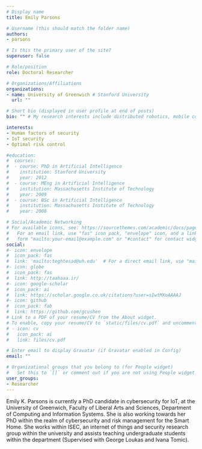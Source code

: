 ```yaml
---
# Display name
title: Emily Parsons

# Username (this should match the folder name)
authors:
- parsons

# Is this the primary user of the site?
superuser: false

# Role/position
role: Doctoral Researcher

# Organizations/Affiliations
organizations:
- name: University of Greenwich # Stanford University
  url: ""

# Short bio (displayed in user profile at end of posts)
bio: "" # My research interests include distributed robotics, mobile computing and programmable matter.

interests:
- Human factors of security
- IoT security
- Optimal risk control

#education:
#  courses:
#  - course: PhD in Artificial Intelligence
#    institution: Stanford University
#    year: 2012
#  - course: MEng in Artificial Intelligence
#    institution: Massachusetts Institute of Technology
#    year: 2009
#  - course: BSc in Artificial Intelligence
#    institution: Massachusetts Institute of Technology
#    year: 2008

# Social/Academic Networking
# For available icons, see: https://sourcethemes.com/academic/docs/page-builder/#icons
#   For an email link, use "fas" icon pack, "envelope" icon, and a link in the
#   form "mailto:your-email@example.com" or "#contact" for contact widget.
social:
#- icon: envelope
#  icon_pack: fas
#  link: 'mailto:teghtesad@uh.edu'  # For a direct email link, use "mailto:test@example.org".
#- icon: globe
#  icon_pack: fas
#  link: http://taahaaa.ir/
#- icon: google-scholar
#  icon_pack: ai
#  link: https://scholar.google.co.uk/citations?user=sIwtMXoAAAAJ
#- icon: github
#  icon_pack: fab
#  link: https://github.com/gcushen
# Link to a PDF of your resume/CV from the About widget.
# To enable, copy your resume/CV to `static/files/cv.pdf` and uncomment the lines below.
# - icon: cv
#   icon_pack: ai
#   link: files/cv.pdf

# Enter email to display Gravatar (if Gravatar enabled in Config)
email: ""

# Organizational groups that you belong to (for People widget)
#   Set this to `[]` or comment out if you are not using People widget.
user_groups:
- Researcher
---
```


Emily K. Parsons is currently a PhD candidate in cybersecurity for IoT, at the University of Greenwich, Faculty of Liberal Arts and Sciences, Department of Computing and Information Systems. She is also working towards her PhD within the realm of cybersecurity and risk management for the Smart Home. She works within ISEC, an internet of things and security research group within the university and assists teaching undergraduate students within the department (Supervised with George Loukas and Ivana Tomic).

